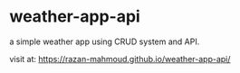 # weather-app-api
a simple weather app using CRUD system and API.

visit at:
https://razan-mahmoud.github.io/weather-app-api/
